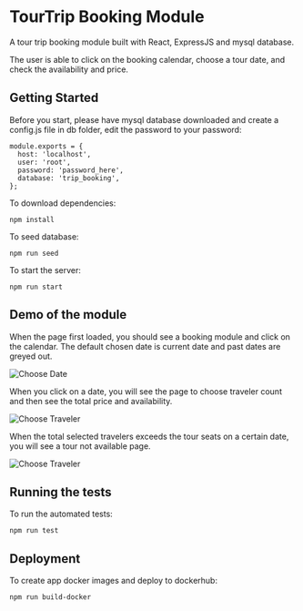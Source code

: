 
# TourTrip Booking Module

A tour trip booking module built with React, ExpressJS and mysql database.

The user is able to click on the booking calendar, choose a tour date, and check the availability and price.

## Getting Started
Before you start, please have mysql database downloaded and create a config.js file in db folder,
edit the password to your password:
```
module.exports = {
  host: 'localhost',
  user: 'root',
  password: 'password_here',
  database: 'trip_booking',
};
```

To download dependencies:
```
npm install
```

To seed database:
```
npm run seed
```

To start the server:
```
npm run start
```

## Demo of the module
When the page first loaded, you should see a booking module and click on the calendar.
The default chosen date is current date and past dates are greyed out.

![Choose Date](https://media.giphy.com/media/XfmPSh7pDOiXXfGSmR/giphy.gif)


When you click on a date, you will see the page to choose traveler count and then see the total price and availability.

![Choose Traveler](https://media.giphy.com/media/gKZse44KJN63yxtFEY/giphy.gif)


When the total selected travelers exceeds the tour seats on a certain date, you will see a tour not available page.

![Choose Traveler](https://media.giphy.com/media/Xf7HY9A3PZwD679EzP/giphy.gif)


## Running the tests

To run the automated tests:
```
npm run test
```

## Deployment

To create app docker images and deploy to dockerhub:
```
npm run build-docker
```


